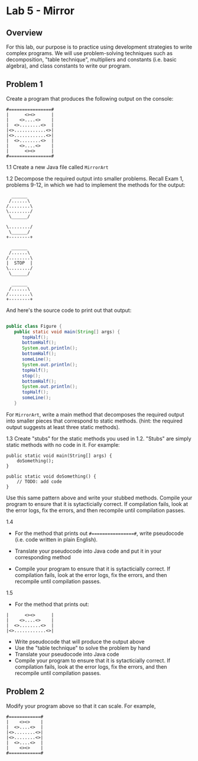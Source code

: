 # Lab 5 - Mirror

## Overview

For this lab, our purpose is to practice using development strategies to write complex programs. We will use problem-solving techniques such as decomposition, "table technique", multipliers and constants (i.e. basic algebra), and class constants to write our program.   

## Problem 1

Create a program that produces the following output on the console:


```plaintext
#================#
|      <><>      |
|    <>....<>    |
|  <>........<>  |
|<>............<>|
|<>............<>|
|  <>........<>  |
|    <>....<>    |
|      <><>      |
#================#
```

1.1 Create a new Java file called `MirrorArt`

1.2 Decompose the required output into smaller problems. Recall Exam 1, problems 9-12, in which we had to implement the methods for the output:

```
  ______
 /......\
/........\
\......../
 \______/

\......../
 \______/
+--------+

  ______
 /......\
/........\
|  STOP  |
\......../
 \______/

  ______
 /......\
/........\
+--------+
```

And here's the source code to print out that output:

```java

public class Figure {
   public static void main(String[] args) {
      topHalf();
      bottomHalf();
      System.out.println();
      bottomHalf();
      someLine();
      System.out.println();
      topHalf();
      stop();
      bottomHalf();
      System.out.println();
      topHalf();
      someLine();    
   }
```

For `MirrorArt`, write a main method that decomposes the required output into smaller pieces that correspond to static methods. (hint: the required output suggests at least three static methods).

1.3 Create "stubs" for the static methods you used in 1.2. "Stubs" are simply static methods with no code in it. For example: 

```
public static void main(String[] args) {
    doSomething();
}

public static void doSomething() {
    // TODO: add code
}
```

Use this same pattern above and write your stubbed methods. Compile your program to ensure that it is sytacticially correct. If compilation fails, look at the error logs, fix the errors, and then recompile until compilation passes.


1.4 
* For the method that prints out `#================#`, write pseudocode (i.e. code written in plain English).

* Translate your pseudocode into Java code and put it in your corresponding method
* Compile your program to ensure that it is sytacticially correct. If compilation fails, look at the error logs, fix the errors, and then recompile until compilation passes.

1.5 
* For the method that prints out:
```
|      <><>      |
|    <>....<>    |
|  <>........<>  |
|<>............<>|
```

* Write pseudocode that will produce the output above
* Use the "table technique" to solve the problem by hand
* Translate your pseudocode into Java code  
* Compile your program to ensure that it is sytacticially correct. If compilation fails, look at the error logs, fix the errors, and then recompile until compilation passes.



## Problem 2

Modify your program above so that it can scale. For example, 

```
#============#
|    <><>    |
|  <>....<>  |
|<>........<>|
|<>........<>|
|  <>....<>  |
|    <><>    |
#============#
```